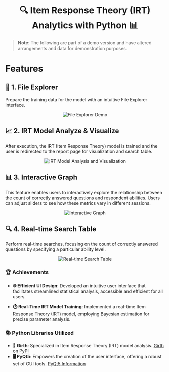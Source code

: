 <h1 align="center">🔍 Item Response Theory (IRT) Analytics with Python 📊</h1>

> **Note**: The following are part of a demo version and have altered arrangements and data for demonstration purposes.

# Features

## 📁 1. File Explorer

Prepare the training data for the model with an intuitive File Explorer interface.

<div align="center">
    <img src="https://github.com/OuOLeaf/Testing_Equalization/blob/main/readme-gif/File_Explorer.gif" alt="File Explorer Demo"/>
</div>

## 📈 2. IRT Model Analyze & Visualize

After execution, the IRT (Item Response Theory) model is trained and the user is redirected to the report page for visualization and search table.

<div align="center">
    <img src="https://github.com/OuOLeaf/Testing_Equalization/blob/main/readme-gif/IRT_Analyze_Visualize.gif" alt="IRT Model Analysis and Visualization"/>
</div>

## 📊 3. Interactive Graph

This feature enables users to interactively explore the relationship between the count of correctly answered questions and respondent abilities. Users can adjust sliders to see how these metrics vary in different sessions.

<div align="center">
    <img src="https://github.com/OuOLeaf/Testing_Equalization/blob/main/readme-gif/Interactive_Graph.gif" alt="Interactive Graph"/>
</div>

## 🔍 4. Real-time Search Table

Perform real-time searches, focusing on the count of correctly answered questions by specifying a particular ability level.

<div align="center">
    <img src="https://github.com/OuOLeaf/Testing_Equalization/blob/main/readme-gif/Real_time_Search_Table.gif" alt="Real-time Search Table"/>
</div>


### 🏆 Achievements

- **🌐 Efficient UI Design**: Developed an intuitive user interface that facilitates streamlined statistical analysis, accessible and efficient for all users.

- **⏱️ Real-Time IRT Model Training**: Implemented a real-time Item Response Theory (IRT) model, employing Bayesian estimation for precise parameter analysis.

### 📚 Python Libraries Utilized

- **📘 Girth**: Specialized in Item Response Theory (IRT) model analysis. [Girth on PyPI](https://pypi.org/project/girth/)
- **🖥️ PyQt5**: Empowers the creation of the user interface, offering a robust set of GUI tools. [PyQt5 Information](https://pypi.org/project/PyQt5/)





